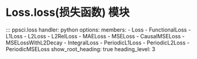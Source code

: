 # Loss.loss(损失函数) 模块

::: ppsci.loss
    handler: python
    options:
      members:
        - Loss
        - FunctionalLoss
        - L1Loss
        - L2Loss
        - L2RelLoss
        - MAELoss
        - MSELoss
        - CausalMSELoss
        - MSELossWithL2Decay
        - IntegralLoss
        - PeriodicL1Loss
        - PeriodicL2Loss
        - PeriodicMSELoss
      show_root_heading: true
      heading_level: 3
